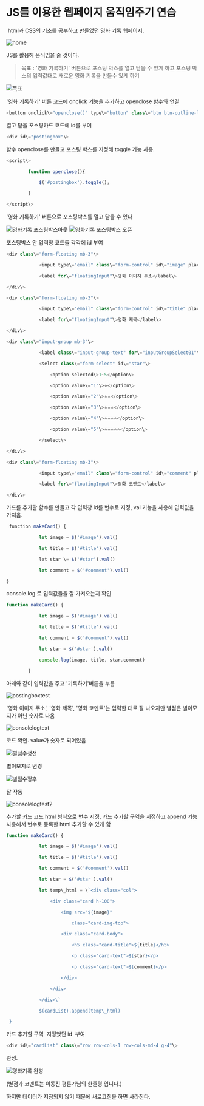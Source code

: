 # JS를 이용한 웹페이지 움직임주기 연습

 html과 CSS의 기초를 공부하고 만들었던 영화 기록 웹페이지.

![home](https://github.com/kngslbm/study/assets/148850117/ae09fcd2-32d5-493d-b96e-5f8e8c93b36e)


JS를 활용해 움직임을 줄 것이다.

> 목표 : '영화 기록하기' 버튼으로 포스팅 박스를 열고 닫을 수 있게 하고 포스팅 박스의 입력값대로 새로운 영화 기록을 만들수 있게 하기


![목표](https://github.com/kngslbm/study/assets/148850117/b0f8adde-f790-4132-b273-d105997e7d3f)


'영화 기록하기' 버튼 코드에 onclick 기능을 추가하고 openclose 함수와 연결

```js
<button onclick\="openclose()" type\="button" class\="btn btn-outline-light"\>영화 기록하기</button\>
```

열고 닫을 포스팅카드 코드에 id를 부여

```js
<div id\="postingbox"\>
```


함수 openclose를 만들고 포스팅 박스를 지정해 toggle 기능 사용.

```js
<script\>

        function openclose(){

            $('#postingbox').toggle();

        }

</script\>
```

'영화 기록하기' 버튼으로 포스팅박스를 열고 닫을 수 있다

![영화기록 포스팅박스아웃](https://github.com/kngslbm/study/assets/148850117/82756681-8eca-472f-baff-96f095dbe2fd)
![영화기록 포스팅박스 오픈](https://github.com/kngslbm/study/assets/148850117/1b60730b-ba3a-4316-8f42-41756658b88f)


포스팅박스 안 입력창 코드들 각각에 id 부여

```js
<div class\="form-floating mb-3"\>

            <input type\="email" class\="form-control" id\="image" placeholder\="영화 이미지 주소"\>

            <label for\="floatingInput"\>영화 이미지 주소</label\>

</div\>

<div class\="form-floating mb-3"\>

            <input type\="email" class\="form-control" id\="title" placeholder\="영화 제목"\>

            <label for\="floatingInput"\>영화 제목</label\>

</div\>

<div class\="input-group mb-3"\>

            <label class\="input-group-text" for\="inputGroupSelect01"\>별점</label\>

            <select class\="form-select" id\="star"\>

                <option selected\>1~5</option\>

                <option value\="1"\>⭐</option\>

                <option value\="2"\>⭐⭐</option\>

                <option value\="3"\>⭐⭐⭐</option\>

                <option value\="4"\>⭐⭐⭐⭐</option\>

                <option value\="5"\>⭐⭐⭐⭐⭐</option\>

            </select\>

</div\>

<div class\="form-floating mb-3"\>

            <input type\="email" class\="form-control" id\="comment" placeholder\="영화 코멘트"\>

            <label for\="floatingInput"\>영화 코멘트</label\>

</div\>
```

카드를 추가할 함수를 만들고 각 입력창 id를 변수로 지정, val 기능을 사용해 입력값을 가져옴.

```js
 function makeCard() {

            let image = $('#image').val()

            let title = $('#title').val()

            let star \= $('#star').val()

            let comment = $('#comment').val()

}
```

console.log 로 입력값들을 잘 가져오는지 확인

```js
function makeCard() {

            let image = $('#image').val()

            let title = $('#title').val()

            let comment = $('#comment').val()

            let star = $('#star').val()

            console.log(image, title, star,comment)

        }
```

아래와 같이 입력값을 주고 '기록하기'버튼을 누름

![postingboxtest](https://github.com/kngslbm/study/assets/148850117/d9fa41d5-69f2-4c3e-8b7f-ba7e3a89df2a)


'영화 이미지 주소', '영화 제목', '영화 코멘트'는 입력한 대로 잘 나오지만 별점은 별이모지가 아닌 숫자로 나옴

![consolelogtext](https://github.com/kngslbm/study/assets/148850117/91f38c6a-c4b6-4f90-8a28-f8c2292a3780)


코드 확인. value가 숫자로 되어있음

![별점수정전](https://github.com/kngslbm/study/assets/148850117/137f69f4-0f73-4f4f-8925-036d3472dd18)


별이모지로 변경

![별점수정후](https://github.com/kngslbm/study/assets/148850117/d29b2ace-bf25-47b4-a75a-1a22385b33f3)


잘 작동

![consolelogtest2](https://github.com/kngslbm/study/assets/148850117/a8694c1b-aa35-4948-a2d6-673c4c68b673)


추가할 카드 코드 html 형식으로 변수 지정, 카드 추가할 구역을 지정하고 append 기능 사용해서 변수로 등록한 html 추가할 수 있게 함

```js
function makeCard() {

            let image = $('#image').val()

            let title = $('#title').val()

            let comment = $('#comment').val()

            let star = $('#star').val()

            let temp\_html = \`<div class="col">

                <div class="card h-100">

                    <img src="${image}"

                        class="card-img-top">

                    <div class="card-body">

                        <h5 class="card-title">${title}</h5>

                        <p class="card-text">${star}</p>

                        <p class="card-text">${comment}</p>

                    </div>

                </div>

            </div>\`

            $(cardList).append(temp\_html)

 }
```

카드 추가할 구역  지정했던 id  부여

```js
<div id\="cardList" class\="row row-cols-1 row-cols-md-4 g-4"\>
```

완성.

![영화기록 완성](https://github.com/kngslbm/study/assets/148850117/132e0a40-8cec-466c-9114-ef5717bcf0da)


(별점과 코멘트는 이동진 평론가님의 한줄평 입니다.)


하지만 데이터가 저장되지 않기 때문에 새로고침을 하면 사라진다. 

